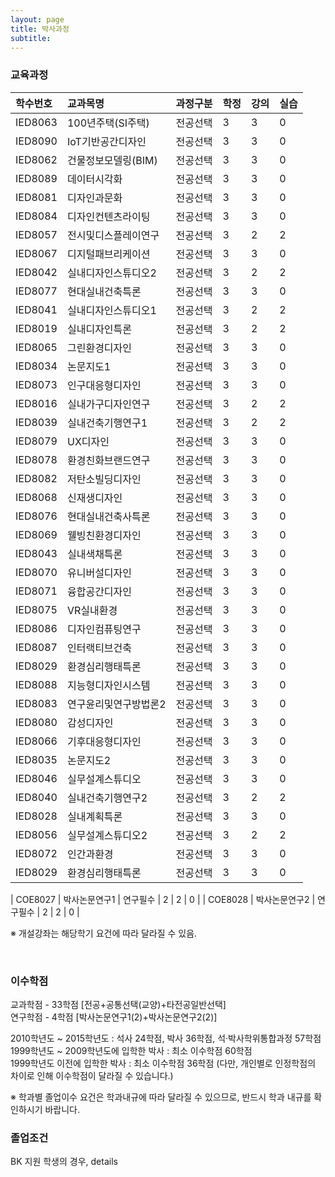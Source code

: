```yaml
---
layout: page
title: 박사과정
subtitle:
---
```


### 교육과정

| 학수번호 | 교과목명 | 과정구분 | 학정 | 강의 | 실습 |
| :------ |:--- | :--- | :------ |:--- | :--- |
| IED8063 | 100년주택(SI주택) | 전공선택 | 3 | 3 | 0 |
| IED8090 | IoT기반공간디자인 | 전공선택 | 3 | 3 | 0 |
| IED8062 | 건물정보모델링(BIM) | 전공선택 | 3 | 3 | 0 |
| IED8089 | 데이터시각화 | 전공선택 | 3 | 3 | 0 |
| IED8081	| 디자인과문화 | 전공선택 | 3 | 3 | 0 |
| IED8084 | 디자인컨텐츠라이팅 | 전공선택 | 3 | 3 | 0 |
| IED8057 | 전시및디스플레이연구 | 전공선택 | 3 | 2 | 2 |
| IED8067 | 디지털패브리케이션 | 전공선택 | 3 | 3 | 0 |
| IED8042 | 실내디자인스튜디오2 | 전공선택 | 3 | 2 | 2 |
| IED8077 | 현대실내건축특론	 | 전공선택 | 3 | 3 | 0 |
| IED8041 | 실내디자인스튜디오1	 | 전공선택 | 3 | 2 | 2 |
| IED8019 | 실내디자인특론 | 전공선택 | 3 | 2 | 2 |
| IED8065 | 그린환경디자인	  | 전공선택 | 3 | 3 | 0 |
| IED8034 | 논문지도1	 | 전공선택 | 3 | 3 | 0 |
| IED8073 | 인구대응형디자인 | 전공선택 | 3 | 3 | 0 |
| IED8016 | 실내가구디자인연구 | 전공선택 | 3 | 2 | 2 |
| IED8039 | 실내건축기행연구1	 | 전공선택 | 3 | 2 | 2 |
| IED8079 | UX디자인 | 전공선택 | 3 | 3 | 0 |
| IED8078 | 환경친화브랜드연구 | 전공선택 | 3 | 3 | 0 |
| IED8082 | 저탄소빌딩디자인 | 전공선택 | 3 | 3 | 0 |
| IED8068 | 신재생디자인	 | 전공선택 | 3 | 3 | 0 |
| IED8076 | 현대실내건축사특론 | 전공선택 | 3 | 3 | 0 |
| IED8069 | 웰빙친환경디자인 | 전공선택 | 3 | 3 | 0 |
| IED8043	| 실내색채특론 | 전공선택 | 3 | 3 | 0 |
| IED8070 | 유니버설디자인 | 전공선택 | 3 | 3 | 0 |
| IED8071 | 융합공간디자인 | 전공선택 | 3 | 3 | 0 |
| IED8075 | VR실내환경 | 전공선택 | 3 | 3 | 0 |
| IED8086 | 디자인컴퓨팅연구 | 전공선택 | 3 | 3 | 0 |
| IED8087 | 인터랙티브건축 | 전공선택 | 3 | 3 | 0 |
| IED8029 | 환경심리행태특론	| 전공선택 | 3 | 3 | 0 |
| IED8088 | 지능형디자인시스템 | 전공선택 | 3 | 3 | 0 |
| IED8083 | 연구윤리및연구방법론2 | 전공선택 | 3 | 3 | 0 |
| IED8080 | 감성디자인	| 전공선택 | 3 | 3 | 0 |
| IED8066 | 기후대응형디자인 | 전공선택 | 3 | 3 | 0 |
| IED8035 | 논문지도2 | 전공선택 | 3 | 3 | 0 |
| IED8046 | 실무설계스튜디오 | 전공선택 | 3 | 3 | 0 |
| IED8040 | 실내건축기행연구2 | 전공선택 | 3 | 2 | 2 |
| IED8028 | 실내계획특론 | 전공선택 | 3 | 3 | 0 |
| IED8056 | 실무설계스튜디오2 | 전공선택 | 3 | 2 | 2|
| IED8072 | 인간과환경 | 전공선택 | 3 | 3 | 0 |
| IED8029 | 환경심리행태특론 | 전공선택 | 3 | 3 | 0 |


| COE8027 | 박사논문연구1 | 연구필수 | 2 | 2 | 0 |
| COE8028 | 박사논문연구2 | 연구필수 | 2 | 2 | 0 |

※ 개설강좌는 해당학기 요건에 따라 달라질 수 있음.

<br>

### 이수학점

교과학점 - 33학점 [전공+공통선택(교양)+타전공일반선택]<br>
연구학점 - 4학점 [박사논문연구1(2)+박사논문연구2(2)]<br>

2010학년도 ~ 2015학년도 : 석사 24학점, 박사 36학점, 석·박사학위통합과정 57학점<br>
1999학년도 ~ 2009학년도에 입학한 박사 : 최소 이수학점 60학점<br>
1999학년도 이전에 입학한 박사 : 최소 이수학점 36학점 (다만, 개인별로 인정학점의 차이로 인해 이수학점이 달라질 수 있습니다.)<br>

※ 학과별 졸업이수 요건은 학과내규에 따라 달라질 수 있으므로, 반드시 학과 내규를 확인하시기 바랍니다.<br>


### 졸업조건
BK 지원 학생의 경우,
details
